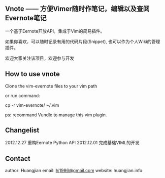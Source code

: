 
## Vnote —— 方便Vimer随时作笔记，编辑以及查阅Evernote笔记

一个基于Eernote开放API，集成于Vim的简易插件。

如果你喜欢，可以随时记录有用的代码片段(Snippet), 也可以作为个人Wiki的管理插件。

欢迎大家关注该项目，欢迎参与开发

## How to use vnote

Clone the vim-evernote files to your vim path

or run command: 

cp -r vim-evernote/ ~/.vim

ps: recommand Vundle to manage this vim plugin.

## Changelist

2012.12.27 重构Eernote Python API
2012.12.01 完成基础VIML的开发

## Contact 
author: Huangjian
email: hj1986@gmail.com
website: huangjian.info

